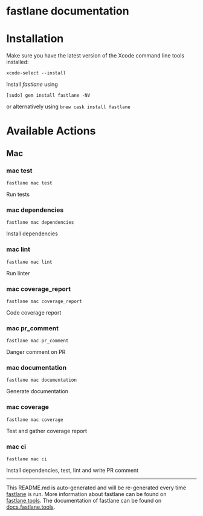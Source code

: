 fastlane documentation
================
# Installation

Make sure you have the latest version of the Xcode command line tools installed:

```
xcode-select --install
```

Install _fastlane_ using
```
[sudo] gem install fastlane -NV
```
or alternatively using `brew cask install fastlane`

# Available Actions
## Mac
### mac test
```
fastlane mac test
```
Run tests
### mac dependencies
```
fastlane mac dependencies
```
Install dependencies
### mac lint
```
fastlane mac lint
```
Run linter
### mac coverage_report
```
fastlane mac coverage_report
```
Code coverage report
### mac pr_comment
```
fastlane mac pr_comment
```
Danger comment on PR
### mac documentation
```
fastlane mac documentation
```
Generate documentation
### mac coverage
```
fastlane mac coverage
```
Test and gather coverage report
### mac ci
```
fastlane mac ci
```
Install dependencies, test, lint and write PR comment

----

This README.md is auto-generated and will be re-generated every time [fastlane](https://fastlane.tools) is run.
More information about fastlane can be found on [fastlane.tools](https://fastlane.tools).
The documentation of fastlane can be found on [docs.fastlane.tools](https://docs.fastlane.tools).
